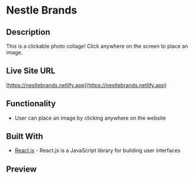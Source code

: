 # Nestle Brands

## Description
This is a clickable photo collage! Click anywhere on the screen to place an image. 

<!-- ### Why Nestle?
Nestle is consistently ranked as one of the world's top plastic polluters.  -->

## Live Site URL
[https://nestlebrands.netlify.app](https://nestlebrands.netlify.app)

## Functionality
* User can place an image by clicking anywhere on the website

## Built With
* [React.js](https://reactjs.org/) - React.js is a JavaScript library for building user interfaces

## Preview
